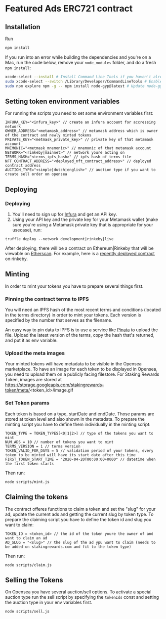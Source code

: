 # Featured Ads ERC721 contract

## Installation

Run
```bash
npm install
```

If you run into an error while building the dependencies and you're on a Mac, run the code below, remove your `node_modules` folder, and do a fresh `npm install`:

```bash
xcode-select --install # Install Command Line Tools if you haven't already.
sudo xcode-select --switch /Library/Developer/CommandLineTools # Enable command line tools
sudo npm explore npm -g -- npm install node-gyp@latest # Update node-gyp
```

## Setting token environment variables

For running the scripts you need to set some environment variables first:

```
INFURA_KEY="<infura_key>" // create an infura account for accressing network
OWNER_ADDRESS="<metamask_address>" // metamask address which is owner of the contract and newly minted tokens
PRIVATE_KEY="<metmask_private_key>" // private key of that metamask account
MNEMONIC="<metmask_mnemonic>" // mnemonic of that metamask account
NETWORK="<rinkeby|mainnet>" // network youre acting on
TERMS_HASH="<terms_ipfs_hash>" // ipfs hash of terms file
NFT_CONTRACT_ADDRESS="<deployed_nft_contract_address>" // deployed contract address
AUCTION_TYPE="<simple|dutch|english>" // auction type if you want to create sell order on opensea
```

## Deploying

### Deploying

1. You'll need to sign up for [Infura](https://infura.io) and get an API key.
2. Using your API key and the private key for your Metamask wallet (make sure you're using a Metamask private key that is appropriate for your usecase), run:

```
truffle deploy --network development|rinkeby|live
```

After deploying, there will be a contract on Ethereum|Rinkeby that will be viewable on [Etherscan](https://etherscan.io). For example, here is a [recently deployed contract](https://rinkeby.etherscan.io/address/0x98f48f7b1f0d9402c375fe1c92f6e114b7508fc4) on rinkeby.


## Minting

In order to mint your tokens you have to prepare several things first.

### Pinning the contract terms to IPFS

You will need an IPFS hash of the most recent terms and conditions (located in the terms directory) in order to mint your tokens. Each version is specified by the number that serves as the filename.

An easy way to pin data to IPFS is to use a service like [Pinata](https://pinata.cloud/pinataupload) to upload the file. Upload the latest version of the terms, copy the hash that's returned, and put it as env variable.

### Upload the meta images

Your minted tokens will have metadata to be visible in the Opensea marketplace.
To have an image for each token to be displayed in Opensea, you need to upload them on a publicly facing filestore.
For Staking Rewards Token, images are stored at https://storage.googleapis.com/stakingrewards-token/meta/<token_id>/image.gif

### Set Token params

Each token is based on a type, startDate and endDate. Those params are stored at token level and also shown in the metadata.
To prepare the minting script you have to define them individually in the minting script:

```
TOKEN_TYPE = TOKEN_TYPES[<0|1|2>] // type of the tokens you want to mint
NUM_ADS = 10 // number of tokens you want to mint
TERMS_VERSION = 1 // terms version
TOKEN_VALID_FOR_DAYS = 5 // validation period of your tokens, every token to be minted will have its start date after this time
FIRST_TOKEN_START_TIME = "2020-04-20T00:00:00+0000" // datetime when the first token starts
```

Then run:

```
node scripts/mint.js
```

## Claiming the tokens

The contract offeres functions to claim a token and set the "slug" for your ad, update the current ads and getting the current slug by token type.
To prepare the claiming script you have to define the token id and slug you want to claim:

```
TOKEN_ID = <token_id> // the id of the token youre the owner of and want to claim an ad
AD_SLUG = "<slug>" // the slug of the ad ypu want to claim (needs to be added on stakingrewards.com and fit to the token type)
```

Then run:

```
node scripts/claim.js
```

## Selling the Tokens

On Opensea you have several auction/sell options. To activate a special auction type run the sell script by specifying the `tokenIds` const and setting the auction type in your env variables first.

```
node scripts/sell.js
```